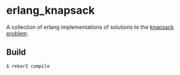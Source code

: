 erlang_knapsack
=====

A collection of erlang implementations of solutions to the <a href=https://en.wikipedia.org/wiki/Knapsack_problem>knapsack problem</a>.

Build
-----

    $ rebar3 compile
